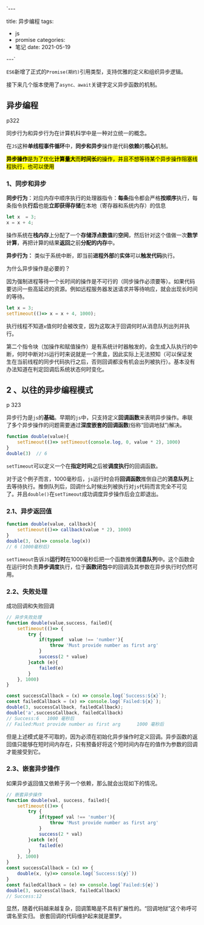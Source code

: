 `--- 

title: 异步编程
tags: 

- js
- promise
  categories:
- 笔记
  date: 2021-05-19

---`

`ES6`新增了正式的`Promise(期约)`引用类型，支持优雅的定义和组织异步逻辑。

接下来几个版本使用了`async、await`关键字定义异步函数的机制。

## 异步编程

p322

同步行为和异步行为在计算机科学中是一种对立统一的概念。

在`JS`这种**单线程事件循环**中，**同步和异步**操作是代码**依赖**的**核心**机制。

<mark>**异步操作**是为了优化**计算量大**而**时间长**的操作，并且不想等待某个异步操作阻塞线程执行，也可以使用</mark>

### 1、同步和异步

**同步行为**：对应内存中顺序执行的处理器指令：**每条**指令都会严格**按顺序**执行，每条指令执**行后**也能**立即获得存储**在本地（寄存器和系统内存）的信息

```js
let x  = 3;
x = x + 4;
```

操作系统在**栈内存**上分配了一个**存储浮点数值**的**空间**，然后针对这个值做一次**数学计算**，再把计算的结果**返回**之前**分配的内存**中。

**异步行为：** 类似于系统中断，即当前**进程外部**的**实体**可以**触发代码**执行。

为什么异步操作是必要的？

因为强制进程等待一个长时间的操作是不可行的（同步操作必须要等）。如果代码要访问一些高延迟的资源。例如远程服务器发送请求并等待响应，就会出现长时间的等待。

```js
let x = 3;
setTimeout(()=> x = x + 4, 1000);
```

执行线程不知道`x`值何时会被改变，因为这取决于回调何时从消息队列出列并执行。

第二个指令块（加操作和赋值操作）是有系统计时器触发的，会生成入队执行的中断，何时中断对`JS`运行时来说就是一个黑盒，因此实际上无法预知（可以保证发生在当前线程的同步代码执行之后，否则回调都没有机会出列被执行）。基本没有办法知道在判定回调后系统状态何时变化。

## 2 、以往的异步编程模式

p 323

异步行为是`js`的**基础**。早期的`js`中，只支持定义**回调函数**来表明异步操作。串联了多个异步操作的问题需要通过**深度嵌套的回调函数**(俗称“回调地狱”)解决。

```js
function double(value){
    setTimeout(()=> setTimeout(console.log, 0, value * 2), 1000)
}
double(3)  // 6
```

`setTimeout`可以定义一个在**指定时间**之后被**调度执行**的回调函数。

对于这个例子而言，1000毫秒后，`js`运行时会将**回调函数**推倒自己的**消息队列**上去等待执行。推倒队列后，回调什么时候出列被执行对`js`代码而言完全不可见了。并且`double()`在`setTimeout`成功调度异步操作后会立即退出。

### 2.1、异步返回值

```js
function double(value, callback){
    setTimeout(()=> callback(value * 2), 1000)
}
double(3, (x)=> console.log(x))
// 6 (1000毫秒后)
```

`setTimeout`告诉`JS`**运行时**在1000毫秒后把一个函数推倒**消息队列**中。这个函数会在运行时负责**异步调度**执行，位于**函数闭包**中的回调及其参数在异步执行时仍然可用。

### 2.2、失败处理

成功回调和失败回调

```js
// 异步失败处理
function double(value,success, failed){
    setTimeout(()=> {
        try {
            if(typeof  value !== 'number'){
                throw 'Must provide number as first arg'
            }
            success(2 * value)
        }catch (e){
            failed(e)
        }
    }, 1000)
}

const successCallback = (x) => console.log(`Success:${x}`);
const failedCallback = (x) => console.log(`Failed:${x}`);
double(3, successCallback, failedCallback);
double('a',successCallback, failedCallback)
// Success:6   1000 毫秒后
// Failed:Must provide number as first arg      1000 毫秒后
```

但是上述模式是不可取的，因为必须在初始化异步操作时定义回调。异步函数的返回值只能够在短时间内存在，只有预备好将这个短时间内存在的值作为参数的回调才能接受到它。

### 2.3、嵌套异步操作

如果异步返回值又依赖于另一个依赖，那么就会出现如下的情况。

```js
// 嵌套异步操作
function double(val, success, failed){
    setTimeout(()=> {
        try {
            if(typeof val !== 'number'){
                throw 'Must provide number as first arg'
            }
            success(2 * val)
        }catch (e){
            failed(e)
        }
    }, 1000)
}
const successCallback = (x) => {
    double(x, (y)=> console.log(`Success:${y}`))
}
const failedCallback = (e) => console.log(`Failed:${e}`)
double(3, successCallback, failedCallback)
// Success:12
```

显然，随着代码越来越复杂，回调策略是不具有扩展性的。“回调地狱”这个称呼可谓名至实归。
嵌套回调的代码维护起来就是噩梦。
